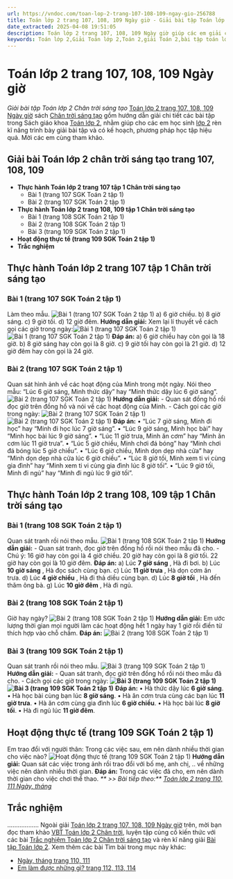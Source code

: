 ```yaml
---
url: https://vndoc.com/toan-lop-2-trang-107-108-109-ngay-gio-256788
title: Toán lớp 2 trang 107, 108, 109 Ngày giờ - Giải bài tập Toán lớp 2 Chân trời sáng tạo - VnDoc.com
date_extracted: 2025-04-08 19:51:05
description: Toán lớp 2 trang 107, 108, 109 Ngày giờ giúp các em giải các bài tập Toán lớp 2 trong SGK Chân trời sáng tạo một cách chi tiết và khoa học nhất.
keywords: Toán lớp 2,Giải Toán lớp 2,Toán 2,giải Toán 2,bài tập toán lớp 2,toan lop 2,toán lớp 2 tập 1,toán lớp 2 tập 2,toán 2 tập 1,toán 2 tập 2,học toán lớp 2,toán lớp 2 sách Chân trời,toán lớp 2 chân trời sáng tạo,Sách giáo khoa lớp 2 Chân trời sáng tạo,Toán lớp 2 trang 107 chân trời sáng tạo,Toán lớp 2 trang 108 chân trời sáng tạo,Ngày giờ,Toán lớp 2 Ngày giờ,Toán lớp 2 trang 109
---
```


# Toán lớp 2 trang 107, 108, 109 Ngày giờ
 _Giải bài tập Toán lớp 2 Chân trời sáng tạo_
[Toán lớp 2 trang 107, 108, 109 Ngày giờ](<https://vndoc.com/toan-lop-2-trang-107-108-109-ngay-gio-256788>) sách [Chân trời sáng tạo](<https://vndoc.com/bo-sach-chan-troi-sang-tao-lop-2-232825>) gồm hướng dẫn giải chi tiết các bài tập trong Sách giáo khoa [Toán lớp 2](<https://vndoc.com/toan-lop2> "Toán lớp 2"), nhằm giúp cho các em học sinh [lớp 2](<https://vndoc.com/tai-lieu-hoc-tap-lop2>) rèn kĩ năng trình bày giải bài tập và có kế hoạch, phương pháp học tập hiệu quả. Mời các em cùng tham khảo.
## **Giải bài Toán lớp 2 chân trời sáng tạo trang 107, 108, 109**
  * **Thực hành Toán lớp 2 trang 107 tập 1 Chân trời sáng tạo**
    * Bài 1 \(trang 107 SGK Toán 2 tập 1\)
    * Bài 2 \(trang 107 SGK Toán 2 tập 1\)
  * **Thực hành Toán lớp 2 trang 108, 109 tập 1 Chân trời sáng tạo**
    * Bài 1 \(trang 108 SGK Toán 2 tập 1\)
    * Bài 2 \(trang 108 SGK Toán 2 tập 1\)
    * Bài 3 \(trang 109 SGK Toán 2 tập 1\)
  * **Hoạt động thực tế \(trang 109 SGK Toán 2 tập 1\)**
  * **Trắc nghiệm**

## Thực hành Toán lớp 2 trang 107 tập 1 Chân trời sáng tạo
### Bài 1 \(trang 107 SGK Toán 2 tập 1\)
Làm theo mẫu.
![Bài 1 \(trang 107 SGK Toán 2 tập 1\)](https://i.vdoc.vn/data/image/2022/02/18/toan-lop-2-1.jpg)
a\) 6 giờ chiều.
b\) 8 giờ sáng.
c\) 9 giờ tối.
d\) 12 giờ đêm.
**Hướng dẫn giải:**
Xem lại lí thuyết về cách gọi các giờ trong ngày:![Bài 1 \(trang 107 SGK Toán 2 tập 1\)](https://i.vdoc.vn/data/image/2022/02/18/toan-lop-2-2.jpg)
![Bài 1 \(trang 107 SGK Toán 2 tập 1\)](https://i.vdoc.vn/data/image/2022/02/19/toan-2-1.jpg)
**Đáp án:**
a\) 6 giờ chiều hay còn gọi là 18 giờ.
b\) 8 giờ sáng hay còn gọi là 8 giờ.
c\) 9 giờ tối hay còn gọi là 21 giờ.
d\) 12 giờ đêm hay còn gọi là 24 giờ.
### Bài 2 \(trang 107 SGK Toán 2 tập 1\)
Quan sát hình ảnh về các hoạt động của Minh trong một ngày.
Nói theo mẫu: “Lúc 6 giờ sáng, Minh thức dậy” hay “Minh thức dậy lúc 6 giờ sáng”.
![Bài 2 \(trang 107 SGK Toán 2 tập 1\)](https://i.vdoc.vn/data/image/2022/02/19/toan-2-2.jpg)
**Hướng dẫn giải:**
\- Quan sát đồng hồ rồi đọc giờ trên đồng hồ và nói về các hoạt động của Minh.
\- Cách gọi các giờ trong ngày:
![Bài 2 \(trang 107 SGK Toán 2 tập 1\)](https://i.vdoc.vn/data/image/2022/02/19/toan-2-3.jpg)
![Bài 2 \(trang 107 SGK Toán 2 tập 1\)](https://i.vdoc.vn/data/image/2022/02/19/toan-2-4.jpg)
**Đáp án:**
• “Lúc 7 giờ sáng, Minh đi học” hay “Minh đi học lúc 7 giờ sáng”.
• “Lúc 9 giờ sáng, Minh học bài” hay “Minh học bài lúc 9 giờ sáng”.
• “Lúc 11 giờ trưa, Minh ăn cơm” hay “Minh ăn cơm lúc 11 giờ trưa”.
• “Lúc 5 giờ chiều, Minh chơi đá bóng” hay “Minh chơi đá bóng lúc 5 giờ chiều”.
• “Lúc 6 giờ chiều, Minh dọn dẹp nhà cửa” hay “Minh dọn dẹp nhà cửa lúc 6 giờ chiều”.
• “Lúc 8 giờ tối, Minh xem ti vi cùng gia đình” hay “Minh xem ti vi cùng gia đình lúc 8 giờ tối”.
• “Lúc 9 giờ tối, Minh đi ngủ” hay “Minh đi ngủ lúc 9 giờ tối”.
## Thực hành Toán lớp 2 trang 108, 109 tập 1 Chân trời sáng tạo
### Bài 1 \(trang 108 SGK Toán 2 tập 1\)
Quan sát tranh rồi nói theo mẫu.
![Bài 1 \(trang 108 SGK Toán 2 tập 1\)](https://i.vdoc.vn/data/image/2022/02/19/toan-2-5.jpg)
**Hướng dẫn giải:**
\- Quan sát tranh, đọc giờ trên đồng hồ rồi nói theo mẫu đã cho.
\- Chú ý: 16 giờ hay còn gọi là 4 giờ chiều.
20 giờ hay còn gọi là 8 giờ tối.
22 giờ hay còn gọi là 10 giờ đêm.
**Đáp án:**
a\) Lúc **7 giờ sáng** , Hà đi bơi.
b\) Lúc **10 giờ sáng** , Hà đọc sách cùng bạn.
c\) Lúc **11 giờ trưa** , Hà dọn cơm ăn trưa.
d\) Lúc **4 giờ chiều** , Hà đi thả diều cùng bạn.
d\) Lúc **8 giờ tối** , Hà đến thăm ông bà.
g\) Lúc **10 giờ đêm** , Hà đi ngủ.
### Bài 2 \(trang 108 SGK Toán 2 tập 1\)
Giờ hay ngày?
![Bài 2 \(trang 108 SGK Toán 2 tập 1\)](https://i.vdoc.vn/data/image/2022/02/19/toan-2-6.jpg)
**Hướng dẫn giải:**
Em ước lượng thời gian mọi người làm các hoạt động hết 1 ngày hay 1 giờ rồi điền từ thích hợp vào chỗ chấm.
**Đáp án:**
![Bài 2 \(trang 108 SGK Toán 2 tập 1\)](https://i.vdoc.vn/data/image/2022/02/19/toan-2-7.jpg)
### Bài 3 \(trang 109 SGK Toán 2 tập 1\)
Quan sát tranh rồi nói theo mẫu.
![Bài 3 \(trang 109 SGK Toán 2 tập 1\)](https://i.vdoc.vn/data/image/2022/02/19/toan-2-8.jpg)
**Hướng dẫn giải:**
\- Quan sát tranh, đọc giờ trên đồng hồ rồi nói theo mẫu đã cho.
\- Cách gọi các giờ trong ngày:
**![Bài 3 \(trang 109 SGK Toán 2 tập 1\)](https://i.vdoc.vn/data/image/2022/02/19/toan-2-9.jpg)**
**![Bài 3 \(trang 109 SGK Toán 2 tập 1\)](https://i.vdoc.vn/data/image/2022/02/19/toan-2-10.jpg)**
**Đáp án:**
• Hà thức dậy lúc **6 giờ sáng**.
• Hà học bài cùng bạn lúc **8 giờ sáng**.
• Hà ăn cơm trưa cùng các bạn lúc **11 giờ trưa**.
• Hà ăn cơm cùng gia đình lúc **6 giờ chiều**.
• Hà học bài lúc **8 giờ tối**.
• Hà đi ngủ lúc **11 giờ đêm**.
## Hoạt động thực tế \(trang 109 SGK Toán 2 tập 1\)
Em trao đổi với người thân: Trong các việc sau, em nên dành nhiều thời gian cho việc nào?
![Hoạt động thực tế \(trang 109 SGK Toán 2 tập 1\)](https://i.vdoc.vn/data/image/2022/02/19/toan-2-11.jpg)
**Hướng dẫn giải:**
Quan sát các việc trong ảnh rồi trao đổi với bố mẹ, anh chị, .. về những việc nên dành nhiều thời gian.
**Đáp án:**
Trong các việc đã cho, em nên dành thời gian cho việc chơi thể thao.
_** >> Bài tiếp theo:** [Toán lớp 2 trang 110, 111 Ngày, tháng](<https://vndoc.com/toan-lop-2-trang-110-111-ngay-thang-256936>)_
## **Trắc nghiệm**
..................
Ngoài giải [Toán lớp 2 trang 107, 108, 109 Ngày giờ](<https://vndoc.com/toan-lop-2-trang-107-108-109-ngay-gio-256788>) trên, mời bạn đọc tham khảo [VBT Toán lớp 2 Chân trời](<https://vndoc.com/vo-bai-tap-toan-lop-2-chan-troi-sang-tao> "VBT Toán lớp 2 Chân trời"), luyện tập củng cố kiến thức với các bài [Trắc nghiệm Toán lớp 2 Chân trời sáng tạo](<https://vndoc.com/trac-nghiem-toan-lop-2-chan-troi-sang-tao> "Trắc nghiệm Toán lớp 2 Chân trời sáng tạo") và rèn kĩ năng giải [Bài tập Toán lớp 2](<https://vndoc.com/bai-tap-toan-lop2> "Bài tập Toán lớp 2").
Xem thêm các bài Tìm bài trong mục này khác:
  * [Ngày, tháng trang 110, 111](</toan-lop-2-trang-110-111-ngay-thang-256936>)
  * [Em làm được những gì? trang 112, 113, 114](</toan-lop-2-trang-112-113-114-em-lam-duoc-nhung-gi-256984>)

